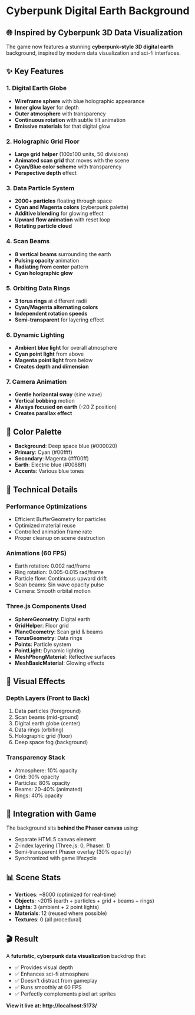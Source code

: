 # Cyberpunk Digital Earth Background

## 🌐 Inspired by Cyberpunk 3D Data Visualization

The game now features a stunning **cyberpunk-style 3D digital earth** background, inspired by modern data visualization and sci-fi interfaces.

## ✨ Key Features

### 1. Digital Earth Globe
- **Wireframe sphere** with blue holographic appearance
- **Inner glow layer** for depth
- **Outer atmosphere** with transparency
- **Continuous rotation** with subtle tilt animation
- **Emissive materials** for that digital glow

### 2. Holographic Grid Floor
- **Large grid helper** (100x100 units, 50 divisions)
- **Animated scan grid** that moves with the scene
- **Cyan/Blue color scheme** with transparency
- **Perspective depth** effect

### 3. Data Particle System
- **2000+ particles** floating through space
- **Cyan and Magenta colors** (cyberpunk palette)
- **Additive blending** for glowing effect
- **Upward flow animation** with reset loop
- **Rotating particle cloud**

### 4. Scan Beams
- **8 vertical beams** surrounding the earth
- **Pulsing opacity** animation
- **Radiating from center** pattern
- **Cyan holographic glow**

### 5. Orbiting Data Rings
- **3 torus rings** at different radii
- **Cyan/Magenta alternating colors**
- **Independent rotation speeds**
- **Semi-transparent** for layering effect

### 6. Dynamic Lighting
- **Ambient blue light** for overall atmosphere
- **Cyan point light** from above
- **Magenta point light** from below
- **Creates depth and dimension**

### 7. Camera Animation
- **Gentle horizontal sway** (sine wave)
- **Vertical bobbing** motion
- **Always focused on earth** (-20 Z position)
- **Creates parallax effect**

## 🎨 Color Palette

- **Background**: Deep space blue (#000020)
- **Primary**: Cyan (#00ffff)
- **Secondary**: Magenta (#ff00ff)
- **Earth**: Electric blue (#0088ff)
- **Accents**: Various blue tones

## 🔧 Technical Details

### Performance Optimizations
- Efficient BufferGeometry for particles
- Optimized material reuse
- Controlled animation frame rate
- Proper cleanup on scene destruction

### Animations (60 FPS)
- Earth rotation: 0.002 rad/frame
- Ring rotation: 0.005-0.015 rad/frame
- Particle flow: Continuous upward drift
- Scan beams: Sin wave opacity pulse
- Camera: Smooth orbital motion

### Three.js Components Used
- **SphereGeometry**: Digital earth
- **GridHelper**: Floor grid
- **PlaneGeometry**: Scan grid & beams
- **TorusGeometry**: Data rings
- **Points**: Particle system
- **PointLight**: Dynamic lighting
- **MeshPhongMaterial**: Reflective surfaces
- **MeshBasicMaterial**: Glowing effects

## 🎯 Visual Effects

### Depth Layers (Front to Back)
1. Data particles (foreground)
2. Scan beams (mid-ground)
3. Digital earth globe (center)
4. Data rings (orbiting)
5. Holographic grid (floor)
6. Deep space fog (background)

### Transparency Stack
- Atmosphere: 10% opacity
- Grid: 30% opacity
- Particles: 80% opacity
- Beams: 20-40% (animated)
- Rings: 40% opacity

## 🚀 Integration with Game

The background sits **behind the Phaser canvas** using:
- Separate HTML5 canvas element
- Z-index layering (Three.js: 0, Phaser: 1)
- Semi-transparent Phaser overlay (30% opacity)
- Synchronized with game lifecycle

## 📊 Scene Stats

- **Vertices**: ~8000 (optimized for real-time)
- **Objects**: ~2015 (earth + particles + grid + beams + rings)
- **Lights**: 3 (ambient + 2 point lights)
- **Materials**: 12 (reused where possible)
- **Textures**: 0 (all procedural)

## 🎬 Result

A **futuristic, cyberpunk data visualization** backdrop that:
- ✅ Provides visual depth
- ✅ Enhances sci-fi atmosphere
- ✅ Doesn't distract from gameplay
- ✅ Runs smoothly at 60 FPS
- ✅ Perfectly complements pixel art sprites

**View it live at: http://localhost:5173/**
